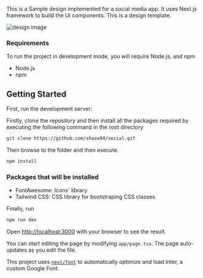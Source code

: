 This is a Sample design implemented for a social media app. It uses Next.js framework to build the UI components. This is a design template.

![design image](https://drive.google.com/file/d/1xQhvv3Qjqpk8fiycD5u0YdjPzCQnWJdJ/view)
### Requirements

To run the project in development mode, you will require Node.js, and npm
- Node.js
- npm

## Getting Started

First, run the development server:

Firstly, clone the repository and then install all the packages required by executing the following command in the root directory

```bash
git clone https://github.com/shasw94/social.git
```

Then browse to the folder and then execute.

```bash
npm install
```

### Packages that will be installed
- FontAwesome: Icons' library
- Tailwind CSS: CSS library for bootstraping CSS classes 

Finally, run

```bash
npm run dev
```

Open [http://localhost:3000](http://localhost:3000) with your browser to see the result.

You can start editing the page by modifying `app/page.tsx`. The page auto-updates as you edit the file.

This project uses [`next/font`](https://nextjs.org/docs/basic-features/font-optimization) to automatically optimize and load Inter, a custom Google Font.



